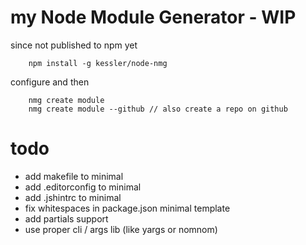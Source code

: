 # my Node Module Generator - WIP

since not published to npm yet 
```
	npm install -g kessler/node-nmg
```
configure and then
```
	nmg create module
	nmg create module --github // also create a repo on github

```


# todo
- add makefile to minimal
- add .editorconfig to minimal
- add .jshintrc to minimal
- fix whitespaces in package.json minimal template
- add partials support
- use proper cli / args lib (like yargs or nomnom)